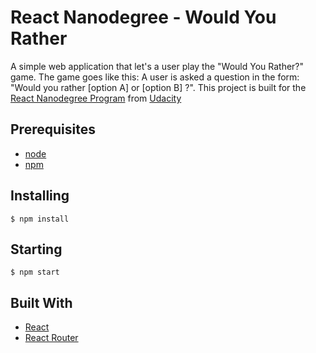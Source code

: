 # React Nanodegree - Would You Rather

A simple web application that let's a user play the "Would You Rather?" game. The game goes like this: A user is asked a question in the form: "Would you rather [option A] or [option B] ?". This project is built for the [React Nanodegree Program](https://www.udacity.com/course/react-nanodegree--nd019) from [Udacity](https://www.udacity.com/)

## Prerequisites

* [node](https://nodejs.org/en/)
* [npm](https://www.npmjs.com/)

## Installing

`$ npm install`

## Starting

`$ npm start`

## Built With

* [React](https://reactjs.org/)
* [React Router](https://github.com/ReactTraining/react-router)